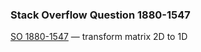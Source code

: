 ### Stack Overflow Question 1880-1547

[SO 1880-1547](https://stackoverflow.com/q/18801547) &mdash;
transform matrix 2D to 1D

